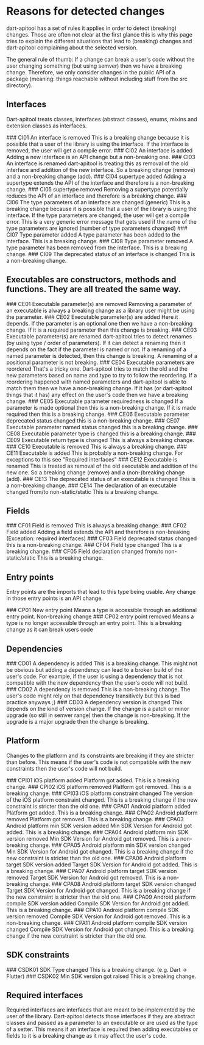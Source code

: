# Reasons for detected changes

dart-apitool has a set of rules it applies in order to detect (breaking) changes. 
Those are often not clear at the first glance this is why this page tries to explain the different situations that lead to (breaking) changes and dart-apitool complaining about the selected version.

The general rule of thumb: If a change can break a user's code without the user changing something (but using semver) then we have a breaking change. 
Therefore, we only consider changes in the public API of a package (meaning: things reachable without including stuff from the src directory).

## Interfaces
Dart-apitool treats classes, interfaces (abstract classes), enums, mixins and extension classes as interfaces.

<a name="CI01" />
### CI01 An interface is removed
This is a breaking change because it is possible that a user of the library is using the interface. If the interface is removed, the user will get a compile error.

<a name="CI02" />
### CI02 An interface is added
Adding a new interface is an API change but a non-breaking one.

<a name="CI03" />
### CI03 An interface is renamed
dart-apitool is treating this as removal of the old interface and addition of the new interface. So a breaking change (remove) and a non-breaking change (add).

<a name="CI04" />
### CI04 supertype added
Adding a supertype extends the API of the interface and therefore is a non-breaking change.

<a name="CI05" />
### CI05 supertype removed
Removing a supertype potentially reduces the API of an interface and therefore is a breaking change.

<a name="CI06" />
### CI06 The type parameters of an interface are changed (generic)
This is a breaking change because it is possible that a user of the library is using the interface. If the type parameters are changed, the user will get a compile error. 
This is a very generic error message that gets used if the name of the type parameters are ignored (number of type parameters changed)

<a name="CI07" />
### CI07 Type parameter added
A type parameter has been added to the interface. This is a breaking change.

<a name="CI08" />
### CI08 Type parameter removed
A type parameter has been removed from the interface. This is a breaking change.

<a name="CI09" />
### CI09 The deprecated status of an interface is changed
This is a non-breaking change.

## Executables are constructors, methods and functions. They are all treated the same way.

<a name="CE01" />
### CE01 Executable parameter(s) are removed
Removing a parameter of an executable is always a breaking change as a library user might be using the parameter.

<a name="CE02" />
### CE02 Executable parameter(s) are added
Here it depends. If the parameter is an optional one then we have a non-breaking change. If it is a required parameter then this change is breaking.

<a name="CE03" />
### CE03 Executable parameter(s) are renamed
dart-apitool tries to detect renames (by using type / order of parameters). If it can detect a renaming then it depends on the fact if the parameter is named or not.
If a renaming of a named parameter is detected, then this change is breaking. A renaming of a positional parameter is not breaking.

<a name="CE04" />
### CE04 Executable parameters are reordered
That's a tricky one. Dart-apitool tries to match the old and the new parameters based on name and type to try to follow the reordering. If a reordering happened with named parameters and dart-apitool is able to match them then we have a non-breaking change. If it has (or dart-apitool things that it has) any effect on the user's code then we have a breaking change.

<a name="CE05" />
### CE05 Executable parameter requiredness is changed
If a parameter is made optional then this is a non-breaking change. If it is made required then this is a breaking change.

<a name="CE06" />
### CE06 Executable parameter deprecated status changed
this is a non-breaking change.

<a name="CE07" />
### CE07 Executable parameter named status changed
this is a breaking change.

<a name="CE08" />
### CE08 Executable parameter type is changed
this is a breaking change.

<a name="CE09" />
### CE09 Executable return type is changed
This is always a breaking change.

<a name="CE10" />
### CE10 Executable is removed
This is always a breaking change.

<a name="CE11" />
### CE11 Executable is added
This is probably a non-breaking change. For exceptions to this see "Required interfaces"

<a name="CE12" />
### CE12 Executable is renamed
This is treated as removal of the old executable and addition of the new one. So a breaking change (remove) and a (non-)breaking change (add).

<a name="CE13" />
### CE13 The deprecated status of an executable is changed
This is a non-breaking change.

<a name="CE14" />
### CE14 The declaration of an executable changed from/to non-static/static
This is a breaking change.

## Fields
<a name="CF01" />
### CF01 Field is removed
This is always a breaking change.

<a name="CF02" />
### CF02 Field added
Adding a field extends the API and therefore is non-breaking (Exception: required interfaces)

<a name="CF03" />
### CF03 Field deprecated status changed
this is a non-breaking change.

<a name="CF04" />
### CF04 Field type changed
This is a breaking change.

<a name="CF05" />
### CF05 Field declaration changed from/to non-static/static
This is a breaking change.

## Entry points
Entry points are the imports that lead to this type being usable. Any change in those entry points is an API change.

<a name="CP01" />
### CP01 New entry point
Means a type is accessible through an additional entry point. Non-breaking change

<a name="CP02" />
### CP02 entry point removed
Means a type is no longer accessible through an entry point. This is a breaking change as it can break users code

## Dependencies
<a name="CD01" />
### CD01 A dependency is added
This is a breaking change. This might not be obvious but adding a dependency can lead to a broken build of the user's code. For example, if the user is using a dependency that is not compatible with the new dependency then the user's code will not build.

<a name="CD02" />
### CD02 A dependency is removed
This is a non-breaking change. The user's code might rely on that dependency transitively but this is bad practice anyways ;)

<a name="CD03" />
### CD03 A dependency version is changed
This depends on the kind of version change. If the change is a patch or minor upgrade (so still in semver range) then the change is non-breaking. If the upgrade is a major upgrade then the change is breaking.

## Platform
Changes to the platform and its constraints are breaking if they are stricter than before. This means if the user's code is not compatible with the new constraints then the user's code will not build.

<a name="CPI01" />
### CPI01 iOS platform added
Platform got added. This is a breaking change.

<a name="CPI02" />
### CPI02 iOS platform removed
Platform got removed. This is a breaking change.

<a name="CPI03" />
### CPI03 iOS platform constraint changed
The version of the iOS platform constraint changed. This is a breaking change if the new constraint is stricter than the old one.

<a name="CPA01" />
### CPA01 Android platform added
Platform got added. This is a breaking change.

<a name="CPA02" />
### CPA02 Android platform removed
Platform got removed. This is a breaking change.

<a name="CPA03" />
### CPA03 Android platform min SDK version added
Min SDK Version for Android got added. This is a breaking change.

<a name="CPA04" />
### CPA04 Android platform min SDK version removed
Min SDK Version for Android got removed. This is a non-breaking change.

<a name="CPA05" />
### CPA05 Android platform min SDK version changed
Min SDK Version for Android got changed. This is a breaking change if the new constraint is stricter than the old one.

<a name="CPA06" />
### CPA06 Android platform target SDK version added
Target SDK Version for Android got added. This is a breaking change.

<a name="CPA07" />
### CPA07 Android platform target SDK version removed
Target SDK Version for Android got removed. This is a non-breaking change.

<a name="CPA08" />
### CPA08 Android platform target SDK version changed
Target SDK Version for Android got changed. This is a breaking change if the new constraint is stricter than the old one.

<a name="CPA09" />
### CPA09 Android platform compile SDK version added
Compile SDK Version for Android got added. This is a breaking change.

<a name="CPA10" />
### CPA10 Android platform compile SDK version removed
Compile SDK Version for Android got removed. This is a non-breaking change.

<a name="CPA11" />
### CPA11 Android platform compile SDK version changed
Compile SDK Version for Android got changed. This is a breaking change if the new constraint is stricter than the old one.


## SDK constraints
<a name="CSDK01" />
### CSDK01 SDK Type changed
This is a breaking change. (e.g. Dart → Flutter)

<a name="CSDK02" />
### CSDK02 Min SDK version got raised
This is a breaking change.

## Required interfaces
Required interfaces are interfaces that are meant to be implemented by the user of the library. Dart-apitool detects those interfaces if they are abstract classes and passed as a parameter to an executable or are used as the type of a setter. 
This means if an interface is required then adding executables or fields to it is a breaking change as it may affect the user's code.
